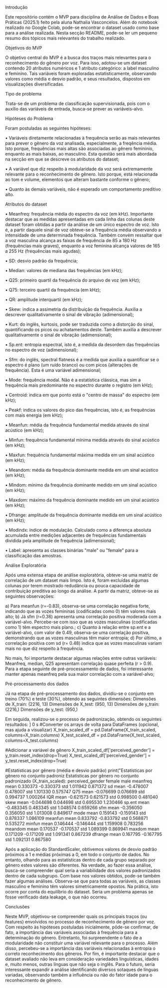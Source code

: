 Introdução

Este repositório contém o MVP para disciplina de Análise de Dados e Boas Práticas (2025.1) feito pela aluna Nathalia Vasconcelos. Além do notebook realizado no Google Colab, 
pode-se encontrar o dataset usado como base para a análise realizada. Nesta secção README, pode-se ler um pequeno resumo dos tópicos mais relevantes do trabalho realizado.


Objetivos do MVP

O objetivo central do MVP é a busca dos traços mais relevantes para o reconhecimento do gênero por voz. Para isso, adotou-se um dataset contendo 20 atributos numéricos e 
1 atributo categórico: a label masculino e feminino. Tais variáveis foram exploradas estatisticamente, observando valores como média e desvio padrão, e seus resultados, 
dispostos em visualizações diversificadas. 

 Tipo de problema
 
Trata-se de um problema de classificação supervisionada, pois com o auxílio das variáveis de entrada, busca-se prever as variáveis-alvo.

Hipóteses do Problema

Foram postuladas as seguintes hipóteses: 

•	Variáveis diretamente relacionadas à frequência serão as mais relevantes para prever o gênero da voz analisada, especialmente, a freqência média. Isto porque, 
frequências mais altas são associadas ao gênero femininio, enquanto as mais baixas, ao masculino. Esta questão será mais abordada na secção em que se descreve os 
atributos do dataset;

•	A variável que diz respeito à modularidade da voz será extremamente relevante para o reconhecimento de gênero. Isto porque, está relacionada ao tom e volume, 
elementos que alteram bastante conforme o gênero;

•	Quanto às demais variáveis, não é esperado um comportamento preditivo alto.


Atributos do dataset

•	Meanfreq: frequência média do espectro da voz (em kHz). Importante destacar que as medidas apresentadas em cada linha das colunas deste dataset foram obtidas a partir 
da análise de um único espectro de voz. Isto é, a partir daquele sinal de voz obteve-se a frequência média observando a intensidade de uma determinada frequência. 
Também convém ressaltar que a voz masculina alcança as faixas de frequência de 85 a 180 Hz (frequências mais graves), enquanto a voz feminina alcança valores de 165 a 
255 Hz (frequências mais agudas);

•	SD: desvio padrão da frequência;

•	Median: valores de mediana das frequências (em kHz);

•	Q25: primeiro quartil da frequência do arquivo de voz (em kHz);

•	Q75: terceiro quartil da frequência (em kHz);

•	QR: amplitude interquartil (em kHz);

•	Skew: indica a assimetria da distribuição da frequência. Auxilia a descrever qualitativamente o sinal de vibração (adimensional);

•	Kurt: do inglês, kurtosis, pode ser traduzida como a distorção do sinal, quantificando os picos ou achatamentos deste. Também auxilia a descrever qualitativamente o 
sinal de vibração (adimensional);

•	Sp.ent: entropia espectral, isto é, a medida da desordem das frequências no espectro de voz (adimensional);

•	Sfm: do inglês, spectral flatness é a medida que auxilia a quantificar se o espectro é plano (um ruído branco) ou com picos (alterações de frequência). Esta é uma 
variável adimensional;

•	Mode: frequência modal. Não é a estatística clássica, mas sim a frequência mais predominante no espectro durante o registro (em kHz);

•	Centroid: indica em que ponto está o "centro de massa" do espectro (em kHz);

•	Peakf: indica os valores do pico das frequências, isto é, as frequências com mais energia (em kHz);

•	Meanfun: média da frequência fundamental medida através do sinal acústico (em kHz);

•	Minfun: frequência fundamental mínima medida através do sinal acústico (em kHz);

•	Maxfun: frequência fundamental máxima medida em um sinal acústico (em kHz);

•	Meandom: média da frequência dominante medida em um sinal acústico (em kHz);

•	Mindom: mínimo da frequência dominante medido em um sinal acústico (em kHz);

•	Maxdom: máximo da frequência dominante medido em um sinal acústico (em kHz);

•	Dfrange: amplitude da frequência dominante medida em um sinal acústico (em kHz);

•	Modindx: índice de modulação. Calculado como a diferença absoluta acumulada entre medições adjacentes de frequências fundamentais dividida pela amplitude de frequência 
(adimensional);

•	Label: apresenta as classes binárias "male" ou "female" para a classificação das amostras.

Análise Exploratória

Após uma extensa etapa de análise exploratória, obteve-se uma matriz de correlação de um dataset mais limpo. Isto é, foram excluídas algumas colunas por terem mostrado 
redudância ou pouca capacidade de contribuição preditiva ao longo da análise. A partir da matriz, obteve-se as seguintes observações:

a) Para meanfun (r=-0.83), observa-se uma correlação negativa forte, indicando que as vozes femininas (codificadas como 0) têm valores mais alto;
b) Já sfm (r=0.36) apresenta uma correlação positiva moderada com a variável-alvo. Percebe-se com isso que as vozes masculinas (codificadas como 1) têm espectro mais plano.;
c) Quanto à relação entre sp.ent e a variável-alvo, com valor de 0.49, observa-se uma correlação positiva, demonstrando que as vozes masculinas têm maior entropia;
d) Por último, a correlação positiva com sd (r= 0.48) indica que as vozes masculinas variam mais no que diz respeito à frequência.

No mais, foi importante destacar algumas relações entre outras variáveis:
Meanfreq, median, Q25 apresentam correlação quase perfeita (r > 0.9). Para a etapa seguinte de pré-processamento de dados, foi interessante manter apenas meanfreq 
pela sua maior correlação com a variável-alvo;

Pré-processamento dos dados

Já na etapa de pré-processamento dos dados, dividiu-se o conjunto em treino (70%) e teste (30%), obtendo as seguintes dimensões:
Dimensões de X_train: (2216, 13)
Dimensões de X_test: (950, 13)
Dimensões de y_train: (2216,)
Dimensões de y_test: (950,)

Em seguida, realizou-se o processo de padronização, obtendo os seguintes resultados:
]
0 s
#Converter os arrays de volta para DataFrames (opcional, mas ajuda a visualizar)
X_train_scaled_df = pd.DataFrame(X_train_scaled, columns=X_train.columns)
X_test_scaled_df = pd.DataFrame(X_test_scaled, columns=X_test.columns)

#Adicionar a variável de gênero
X_train_scaled_df['perceived_gender'] = y_train.reset_index(drop=True)
X_test_scaled_df['perceived_gender'] = y_test.reset_index(drop=True)

#Estatísticas por gênero (média e desvio padrão)
print("Estatísticas por gênero no conjunto padroniz
Estatísticas por gênero no conjunto padronizado (X_train_scaled):
perceived_gender    female      male
meanfreq mean     0.330373 -0.330373
         std      1.011942  0.871372
sd       mean    -0.478007  0.478007
         std      1.101330  0.575747
Q75      mean    -0.076699  0.076699
         std      0.994737  1.000264
IQR      mean    -0.621573  0.621573
         std      0.998500  0.481040
skew     mean    -0.044698  0.044698
         std      0.695530  1.230466
sp.ent   mean    -0.483345  0.483345
         std      1.048574  0.659266
sfm      mean    -0.356050  0.356050
         std      1.013008  0.849617
mode     mean     0.159143 -0.159143
         std      0.878337  1.086109
meanfun  mean     0.833792 -0.833792
         std      0.568871  0.535272
minfun   mean     0.146444 -0.146444
         std      1.159908  0.783256
meandom  mean     0.170537 -0.170537
         std      1.089399  0.869941
maxdom   mean     0.171209 -0.171209
         std      1.091341  0.867239
dfrange  mean     0.167795 -0.167795
         std      1.092131  0.867580
         
Após a aplicação do StandardScaler, obtivemos valores de desvio padrão próximos a 1 e médias próximas a 0, em todo o conjunto de dados. No entanto, olhando 
para as estatísticas dentro de cada grupo separado por gênero estes valores são diferentes. Na verdade, ao fazer essa análise, busca-se compreender qual seria 
a variabilidade dos valores padronizados dentro de cada subgrupo.
Com base nos valores obtidos, pode-se também fazer algumas análises. Observa-se que para todas as variáveis, as classes masculino e feminino têm valores 
simetricamente opostos. Na prática, isto ocorre por conta do equilíbrio do dataset. Seria um problema apenas se fosse verificado data leakage, o que não ocorreu.

Conclusões

Neste MVP, objetivou-se compreender quais os principais traços (ou features) envolvidos no processo de reconhecimento de gênero por voz. Com respeito às hipóteses 
postuladas inicialmente, pôde-se confirmar, de fato, a importância das variáveis associadas à frequência para a determinação do gênero. Entretanto, foi surpreendente 
o fato de a modularidade não constituir uma variável relevante para o processo. Além disso, percebeu-se a importância das variáveis relacionadas à entropia o correto 
reconhecimento dos gêneros.
Por fim, é importante destacar que o dataset avaliado não leva em consideração variedades linguísticas, idades e, muito menos, outras línguas que não seja o inglês. 
Para o futuro, seria interessante expandir a análise identificando diversos sotaques de línguas variadas, observando também a influência ou não do fator idade para o 
reconhecimento de gênero.
         

